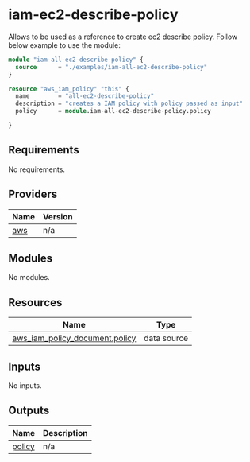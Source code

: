 # iam-ec2-describe-policy
Allows to be used as a reference to create ec2 describe policy. Follow below example to use the module:

```terraform
module "iam-all-ec2-describe-policy" {
  source      = "./examples/iam-all-ec2-describe-policy"
}

resource "aws_iam_policy" "this" {
  name        = "all-ec2-describe-policy"
  description = "creates a IAM policy with policy passed as input"
  policy      = module.iam-all-ec2-describe-policy.policy

}
```

<!-- BEGIN_TF_DOCS -->
## Requirements

No requirements.

## Providers

| Name | Version |
|------|---------|
| <a name="provider_aws"></a> [aws](#provider\_aws) | n/a |

## Modules

No modules.

## Resources

| Name | Type |
|------|------|
| [aws_iam_policy_document.policy](https://registry.terraform.io/providers/hashicorp/aws/latest/docs/data-sources/iam_policy_document) | data source |

## Inputs

No inputs.

## Outputs

| Name | Description |
|------|-------------|
| <a name="output_policy"></a> [policy](#output\_policy) | n/a |
<!-- END_TF_DOCS -->

